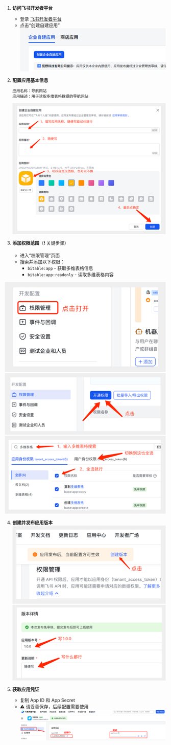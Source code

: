 

1. **访问飞书开发者平台**
   - 登录 [飞书开发者平台](https://open.feishu.cn/app/)
   - 点击“创建自建应用”
   ![创建应用](./images/a0.png)

2. **配置应用基本信息**
   ```
   应用名称：导航网站
   应用描述：用于读取多维表格数据的导航网站
   ```
   ![填写应用信息](./images/a1.png)

3. **添加权限范围**（❗ 关键步骤）
   - 进入“权限管理”页面
   - 搜索并添加以下权限：
     - `bitable:app` - 获取多维表格信息
     - `bitable:app:readonly` - 读取多维表格内容

![多维表格权限1](./images/a2.png)
![多维表格权限2](./images/a3.png)
![多维表格权限3](./images/a4.png)

4. **创建并发布应用版本**
  ![发布应用版本1](./images/a5.png)
  ![发布应用版本2](./images/a6.png)
   
5. **获取应用凭证**
   - 复制 App ID 和 App Secret
   - ⚠️ 请妥善保存，后续配置需要使用
![获取应用ID和密钥](./images/a7.png)

